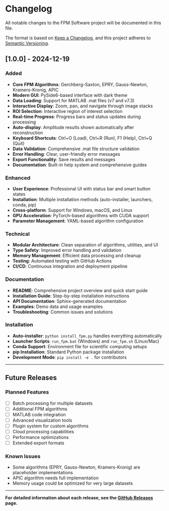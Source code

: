 # Changelog

All notable changes to the FPM Software project will be documented in this file.

The format is based on [Keep a Changelog](https://keepachangelog.com/en/1.0.0/),
and this project adheres to [Semantic Versioning](https://semver.org/spec/v2.0.0.html).

## [1.0.0] - 2024-12-19

### Added
- **Core FPM Algorithms**: Gerchberg-Saxton, EPRY, Gauss-Newton, Kramers-Kronig, APIC
- **Modern GUI**: PySide6-based interface with dark theme
- **Data Loading**: Support for MATLAB .mat files (v7 and v7.3)
- **Interactive Display**: Zoom, pan, and navigate through image stacks
- **ROI Selection**: Interactive region of interest selection
- **Real-time Progress**: Progress bars and status updates during processing
- **Auto-display**: Amplitude results shown automatically after reconstruction
- **Keyboard Shortcuts**: Ctrl+O (Load), Ctrl+R (Run), F1 (Help), Ctrl+Q (Quit)
- **Data Validation**: Comprehensive .mat file structure validation
- **Error Handling**: Clear, user-friendly error messages
- **Export Functionality**: Save results and messages
- **Documentation**: Built-in help system and comprehensive guides

### Enhanced
- **User Experience**: Professional UI with status bar and smart button states
- **Installation**: Multiple installation methods (auto-installer, launchers, conda, pip)
- **Cross-platform**: Support for Windows, macOS, and Linux
- **GPU Acceleration**: PyTorch-based algorithms with CUDA support
- **Parameter Management**: YAML-based algorithm configuration

### Technical
- **Modular Architecture**: Clean separation of algorithms, utilities, and UI
- **Type Safety**: Improved error handling and validation
- **Memory Management**: Efficient data processing and cleanup
- **Testing**: Automated testing with GitHub Actions
- **CI/CD**: Continuous integration and deployment pipeline

### Documentation
- **README**: Comprehensive project overview and quick start guide
- **Installation Guide**: Step-by-step installation instructions
- **API Documentation**: Sphinx-generated documentation
- **Examples**: Demo data and usage examples
- **Troubleshooting**: Common issues and solutions

### Installation
- **Auto-installer**: `python install_fpm.py` handles everything automatically
- **Launcher Scripts**: `run_fpm.bat` (Windows) and `run_fpm.sh` (Linux/Mac)
- **Conda Support**: Environment file for scientific computing setups
- **pip Installation**: Standard Python package installation
- **Development Mode**: `pip install -e .` for contributors

---

## Future Releases

### Planned Features
- [ ] Batch processing for multiple datasets
- [ ] Additional FPM algorithms
- [ ] MATLAB code integration
- [ ] Advanced visualization tools
- [ ] Plugin system for custom algorithms
- [ ] Cloud processing capabilities
- [ ] Performance optimizations
- [ ] Extended export formats

### Known Issues
- Some algorithms (EPRY, Gauss-Newton, Kramers-Kronig) are placeholder implementations
- APIC algorithm needs full implementation
- Memory usage could be optimized for very large datasets

---

**For detailed information about each release, see the [GitHub Releases](https://github.com/hwzhou2020/FPM_software/releases) page.**
